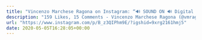 ```yaml
---
title: "Vincenzo Marchese Ragona on Instagram: “🔊 SOUND ON 🔊 Digital experience created for Machinae Memoriae. Users can fly in the mind of the Machine and interact with the cluster,…”"
description: "159 Likes, 15 Comments - Vincenzo Marchese Ragona (@vmragona) on Instagram: “🔊 SOUND ON 🔊  Digital experience created for Machinae Memoriae.  Users can fly in the mind of the…”"
url: "https://www.instagram.com/p/B_z3QIPhm9E/?igshid=9xrg2161hmj5"
date: 2020-05-05T16:28:05+00:00
---
```

